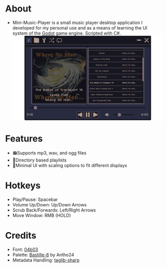 # About
- Mini-Music-Player is a small music player desktop application I developed for my personal use and as a means of learning the UI system of the [Godot](https://godotengine.org/) game engine. Scripted with C#.
![](assets/previewImage.png)
# Features
- 📻Supports mp3, wav, and ogg files
- 📂Directory based playlists
- 🎨Minimal UI with scaling options to fit different displays
# Hotkeys
- Play/Pause: Spacebar
- Volume Up/Down: Up/Down Arrows
- Scrub Back/Forwards: Left/Right Arrows
- Move Window: RMB (HOLD)
# Credits
- Font: [04b03](https://www.dafont.com/04b-03.font)
- Palette: [Bastille-8](https://lospec.com/palette-list/bastille-8) by Antho24
- Metadata Handling: [taglib-sharp](https://github.com/mono/taglib-sharp)

